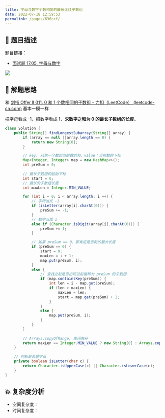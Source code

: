 ```yaml
---
title: 字母与数字个数相同的最长连续子数组
date: 2022-07-18 12:59:53
permalink: /pages/636ccf/
---
```

## 📃 题目描述

题目链接：

- [面试题 17.05.  字母与数字](https://leetcode.cn/problems/find-longest-subarray-lcci/)

![](https://cs-wiki.oss-cn-shanghai.aliyuncs.com/img/image-20220718130234046.png)

## 🔔 解题思路

和 [剑指 Offer II 011. 0 和 1 个数相同的子数组 - 力扣（LeetCode） (leetcode-cn.com)](https://leetcode-cn.com/problems/A1NYOS/) 基本一模一样

把字母看成 -1，把数字看成 1，**求数字之和为 0 的最长子数组的长度**。


```java
class Solution {
    public String[] findLongestSubarray(String[] array) {
        if (array == null ||array.length == 0) {
            return new String[0];
        }

        // key: 从第一个数到当前数的和，value：当前数的下标
        Map<Integer, Integer> map = new HashMap<>();
        int preSum = 0;
        
        // 最长子数组的起始下标
        int start = 0;
        // 最长的子数组长度
        int maxLen = Integer.MIN_VALUE;

        for (int i = 0; i < array.length; i ++) {
            // 字母当成 -1
            if (isLetter(array[i].charAt(0))) {
                preSum += -1;
            }
            // 数字当成 1
            else if (Character.isDigit(array[i].charAt(0))) {
                preSum += 1;
            }

            // 如果 preSum == 0，那肯定是当前的最大长度
            if (preSum == 0) {
                start = 0;
                maxLen = i + 1;
                map.put(preSum, i);
            }
            else {
                // 查找之前是否出现过前缀和为 preSum 的子数组
                if (map.containsKey(preSum)) {
                    int len = i - map.get(preSum);
                    if (len > maxLen) {
                        maxLen = len;
                        start = map.get(preSum) + 1;
                    }
                }
                else {
                    map.put(preSum, i);
                }
            }
        }
		
        // Arrays.copyOfRange, 左闭右开
        return maxLen == Integer.MIN_VALUE ? new String[0] : Arrays.copyOfRange(array, start, start + maxLen);
    }
	
    // 判断是否是字母
    private boolean isLetter(char c) {
        return Character.isUpperCase(c) || Character.isLowerCase(c);
    }
}
```

## 💥 复杂度分析

- 空间复杂度：
- 时间复杂度：


